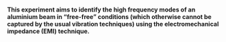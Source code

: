 #### This experiment aims to identify the high frequency modes of an aluminium beam in “free-free” conditions (which otherwise cannot be captured by the usual vibration techniques) using the electromechanical impedance (EMI) technique. 